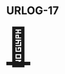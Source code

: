 # URLOG-17

<a href="https://type.method.ac/" target="_blank" style="font-size: 10vw; text-align:center;"><div>🚪</div></a>